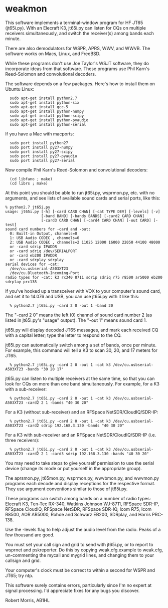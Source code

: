 # weakmon

This software implements a terminal-window program for HF JT65
(jt65i.py). With an Elecraft K3, jt65i.py can listen for CQs on
multiple receivers simultaneously, and switch the receiver(s) among
bands each minute.

There are also demodulators for WSPR, APRS, WWV, and WWVB. The
software works on Macs, Linux, and FreeBSD.

While these programs don't use Joe Taylor's WSJT software, they do
incorporate ideas from that software. These programs use Phil Karn's
Reed-Solomon and convolutional decoders.

The software depends on a few packages. Here's how to install them
on Ubuntu Linux:
```
  sudo apt-get install python2.7
  sudo apt-get install python-six
  sudo apt-get install gcc-5
  sudo apt-get install python-numpy
  sudo apt-get install python-scipy
  sudo apt-get install python-pyaudio
  sudo apt-get install python-serial
```

If you have a Mac with macports:
```
  sudo port install python27
  sudo port install py27-numpy
  sudo port install py27-scipy
  sudo port install py27-pyaudio
  sudo port install py27-serial
```

Now compile Phil Karn's Reed-Solomon and convolutional decoders:
```
  (cd libfano ; make)
  (cd librs ; make)
```

At this point you should be able to run jt65i.py, wsprmon.py, etc. with
no arguments, and see lists of available sound cards and serial ports,
like this:

```
% python2.7 jt65i.py
usage: jt65i.py [-h] [-card CARD CHAN] [-cat TYPE DEV] [-levels] [-v]
                [-band BAND] [-bands BANDS] [-card2 CARD CHAN]
                [-card3 CARD CHAN] [-card4 CARD CHAN] [-out CARD] [-test]
sound card numbers for -card and -out:
  0: Built-in Output, channels=0
  1: USB Audio CODEC , channels=0
  2: USB Audio CODEC , channels=2 11025 12000 16000 22050 44100 48000
  or -card sdrip IPADDR
  or -card sdriq /dev/SERIALPORT
  or -card eb200 IPADDR
  or -card sdrplay sdrplay
serial devices for -cat:
  /dev/cu.usbserial-A503XT23
  /dev/cu.Bluetooth-Incoming-Port
radio types for -cat: k3 rx340 8711 sdrip sdriq r75 r8500 ar5000 eb200 sdrplay prc138 
```

If you've hooked up a transceiver with VOX to your computer's sound
card, and set it to 14.076 and USB, you can use jt65i.py with it like
this:

```
  % python2.7 jt65i.py -card 2 0 -out 1 -band 20

```

The "-card 2 0" means the left (0) channel of sound card number 2 (as
listed in jt65i.py's "usage" output). The "-out 1" means sound card 1.

jt65i.py will display decoded JT65 messages, and mark each received CQ
with a capital letter; type the letter to respond to the CQ.

jt65i.py can automatically switch among a set of bands, once per
minute. For example, this command will tell a K3 to scan 30, 20, and
17 meters for JT65.

```
  % python2.7 jt65i.py -card 2 0 -out 1 -cat k3 /dev/cu.usbserial-A503XT23 -bands "30 20 17"
```

jt65i.py can listen to multiple receivers at the same time, so that
you can look for CQs on more than one band simultaneously. For
example, for a K3 with a sub-receiver:

```
  % python2.7 jt65i.py -card 2 0 -out 1 -cat k3 /dev/cu.usbserial-A503XT23 -card2 2 1 -bands "40 30 20"
```

For a K3 (without sub-receiver) and an RFSpace NetSDR/CloudIQ/SDR-IP:

```
  % python2.7 jt65i.py -card 2 0 -out 1 -cat k3 /dev/cu.usbserial-A503XT23 -card2 sdrip 192.168.3.130 -bands "40 30 20"
```

For a K3 with sub-receiver and an RFSpace NetSDR/CloudIQ/SDR-IP (i.e. three receivers):

```
  % python2.7 jt65i.py -card 2 0 -out 1 -cat k3 /dev/cu.usbserial-A503XT23 -card2 2 1 -card3 sdrip 192.168.3.130 -bands "40 30 20"
```

You may need to take steps to give yourself permission to use the
serial device (change its mode or put yourself in the appropriate
group).

The aprsmon.py, jt65mon.py, wsprmon.py, wwvbmon.py, and wwvmon.py
programs each decode and display receptions for the respective format.
They use argument conventions similar to those of jt65i.py.

These programs can switch among bands on a number of radio types:
Elecraft K3, Ten-Tec RX-340, Watkins Johnson WJ-8711, RFSpace SDR-IP,
RFSpace CloudIQ, RFSpace NetSDR, RFSpace SDR-IQ, Icom R75, Icom R8500,
AOR AR5000, Rohde and Schwarz EB200, SDRplay, and Harris PRC-138.

Use the -levels flag to help adjust the audio level from the radio.
Peaks of a few thousand are good.

You must set your call sign and grid to send with jt65i.py, or to
report to wsprnet and pskreporter. Do this by copying weak.cfg.example
to weak.cfg, un-commenting the mycall and mygrid lines, and changing
them to your callsign and grid.

Your computer's clock must be correct to within a second for WSPR and
JT65; try ntp.

This software surely contains errors, particularly since I'm no expert
at signal processing. I'd appreciate fixes for any bugs you discover.

Robert Morris, AB1HL
